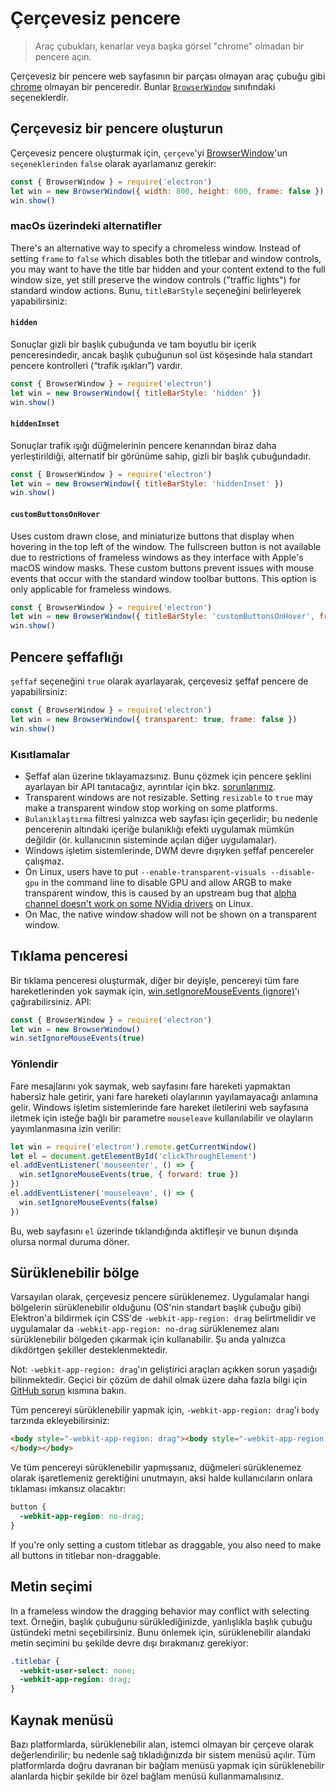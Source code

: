 # Çerçevesiz pencere

> Araç çubukları, kenarlar veya başka görsel "chrome" olmadan bir pencere açın.

Çerçevesiz bir pencere web sayfasının bir parçası olmayan araç çubuğu gibi [chrome](https://developer.mozilla.org/en-US/docs/Glossary/Chrome) olmayan bir penceredir. Bunlar [`BrowserWindow`](browser-window.md) sınıfındaki seçeneklerdir.

## Çerçevesiz bir pencere oluşturun

Çerçevesiz pencere oluşturmak için, `çerçeve`'yi [BrowserWindow](browser-window.md)'un ` seçeneklerinden` `false` olarak ayarlamanız gerekir:


```javascript
const { BrowserWindow } = require('electron')
let win = new BrowserWindow({ width: 800, height: 600, frame: false })
win.show()
```

### macOs üzerindeki alternatifler

There's an alternative way to specify a chromeless window. Instead of setting `frame` to `false` which disables both the titlebar and window controls, you may want to have the title bar hidden and your content extend to the full window size, yet still preserve the window controls ("traffic lights") for standard window actions. Bunu, `titleBarStyle` seçeneğini belirleyerek yapabilirsiniz:

#### `hidden`

Sonuçlar gizli bir başlık çubuğunda ve tam boyutlu bir içerik penceresindedir, ancak başlık çubuğunun sol üst köşesinde hala standart pencere kontrolleri (“trafik ışıkları”) vardır.

```javascript
const { BrowserWindow } = require('electron')
let win = new BrowserWindow({ titleBarStyle: 'hidden' })
win.show()
```

#### `hiddenInset`

Sonuçlar trafik ışığı düğmelerinin pencere kenarından biraz daha yerleştirildiği, alternatif bir görünüme sahip, gizli bir başlık çubuğundadır.

```javascript
const { BrowserWindow } = require('electron')
let win = new BrowserWindow({ titleBarStyle: 'hiddenInset' })
win.show()
```

#### `customButtonsOnHover`

Uses custom drawn close, and miniaturize buttons that display when hovering in the top left of the window. The fullscreen button is not available due to restrictions of frameless windows as they interface with Apple's macOS window masks. These custom buttons prevent issues with mouse events that occur with the standard window toolbar buttons. This option is only applicable for frameless windows.

```javascript
const { BrowserWindow } = require('electron')
let win = new BrowserWindow({ titleBarStyle: 'customButtonsOnHover', frame: false })
win.show()
```

## Pencere şeffaflığı

`şeffaf` seçeneğini `true` olarak ayarlayarak, çerçevesiz şeffaf pencere de yapabilirsiniz:

```javascript
const { BrowserWindow } = require('electron')
let win = new BrowserWindow({ transparent: true, frame: false })
win.show()
```

### Kısıtlamalar

* Şeffaf alan üzerine tıklayamazsınız. Bunu çözmek için pencere şeklini ayarlayan bir API tanıtacağız, ayrıntılar için bkz. [sorunlarımız](https://github.com/electron/electron/issues/1335).
* Transparent windows are not resizable. Setting `resizable` to `true` may make a transparent window stop working on some platforms.
* `Bulanıklaştırma` filtresi yalnızca web sayfası için geçerlidir; bu nedenle pencerenin altındaki içeriğe bulanıklığı efekti uygulamak mümkün değildir (ör. kullanıcının sisteminde açılan diğer uygulamalar).
* Windows işletim sistemlerinde, DWM devre dışıyken şeffaf pencereler çalışmaz.
* On Linux, users have to put `--enable-transparent-visuals --disable-gpu` in the command line to disable GPU and allow ARGB to make transparent window, this is caused by an upstream bug that [alpha channel doesn't work on some NVidia drivers](https://code.google.com/p/chromium/issues/detail?id=369209) on Linux.
* On Mac, the native window shadow will not be shown on a transparent window.

## Tıklama penceresi

Bir tıklama penceresi oluşturmak, diğer bir deyişle, pencereyi tüm fare hareketlerinden yok saymak için, [ win.setIgnoreMouseEvents (ignore)][ignore-mouse-events]'ı çağırabilirsiniz. API:

```javascript
const { BrowserWindow } = require('electron')
let win = new BrowserWindow()
win.setIgnoreMouseEvents(true)
```

### Yönlendir

Fare mesajlarını yok saymak, web sayfasını fare hareketi yapmaktan habersiz hale getirir, yani fare hareketi olaylarının yayılamayacağı anlamına gelir. Windows işletim sistemlerinde fare hareket iletilerini web sayfasına iletmek için isteğe bağlı bir parametre `mouseleave` kullanılabilir ve olayların yayımlanmasına izin verilir:

```javascript
let win = require('electron').remote.getCurrentWindow()
let el = document.getElementById('clickThroughElement')
el.addEventListener('mouseenter', () => {
  win.setIgnoreMouseEvents(true, { forward: true })
})
el.addEventListener('mouseleave', () => {
  win.setIgnoreMouseEvents(false)
})
```

Bu, web sayfasını `el` üzerinde tıklandığında aktifleşir ve bunun dışında olursa normal duruma döner.

## Sürüklenebilir bölge

Varsayılan olarak, çerçevesiz pencere sürüklenemez. Uygulamalar hangi bölgelerin sürüklenebilir olduğunu (OS'nin standart başlık çubuğu gibi) Elektron'a bildirmek için CSS'de `-webkit-app-region: drag` belirtmelidir ve uygulamalar da `-webkit-app-region: no-drag` sürüklenemez alanı sürüklenebilir bölgeden çıkarmak için kullanabilir. Şu anda yalnızca dikdörtgen şekiller desteklenmektedir.

Not: `-webkit-app-region: drag`'ın geliştirici araçları açıkken sorun yaşadığı bilinmektedir. Geçici bir çözüm de dahil olmak üzere daha fazla bilgi için [GitHub sorun](https://github.com/electron/electron/issues/3647) kısmına bakın.

Tüm pencereyi sürüklenebilir yapmak için, `-webkit-app-region: drag`'i `body` tarzında ekleyebilirsiniz:

```html
<body style="-webkit-app-region: drag"><body style="-webkit-app-region: drag" mark="crwd-mark">
</body></body>
```

Ve tüm pencereyi sürüklenebilir yapmışsanız, düğmeleri sürüklenemez olarak işaretlemeniz gerektiğini unutmayın, aksi halde kullanıcıların onlara tıklaması imkansız olacaktır:

```css
button {
  -webkit-app-region: no-drag;
}
```

If you're only setting a custom titlebar as draggable, you also need to make all buttons in titlebar non-draggable.

## Metin seçimi

In a frameless window the dragging behavior may conflict with selecting text. Örneğin, başlık çubuğunu sürüklediğinizde, yanlışlıkla başlık çubuğu üstündeki metni seçebilirsiniz. Bunu önlemek için, sürüklenebilir alandaki metin seçimini bu şekilde devre dışı bırakmanız gerekiyor:

```css
.titlebar {
  -webkit-user-select: none;
  -webkit-app-region: drag;
}
```

## Kaynak menüsü

Bazı platformlarda, sürüklenebilir alan, istemci olmayan bir çerçeve olarak değerlendirilir; bu nedenle sağ tıkladığınızda bir sistem menüsü açılır. Tüm platformlarda doğru davranan bir bağlam menüsü yapmak için sürüklenebilir alanlarda hiçbir şekilde bir özel bağlam menüsü kullanmamalısınız.

[ignore-mouse-events]: browser-window.md#winsetignoremouseeventsignore-options
